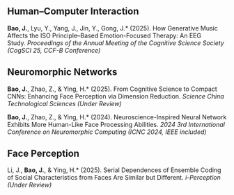 ## Human–Computer Interaction

**Bao, J.**, Lyu, Y., Yang, J., Jin, Y., Gong, J.* (2025). How Generative Music Affects the ISO Principle–Based Emotion-Focused Therapy: An EEG Study. *Proceedings of the Annual Meeting of the Cognitive Science Society (CogSCI 25, CCF-B Conference)*

## Neuromorphic Networks

**Bao, J.**, Zhao, Z., & Ying, H.* (2025). From Cognitive Science to Compact CNNs: Enhancing Face Perception via Dimension Reduction. *Science China Technological Sciences (Under Review)*

**Bao, J.**, Zhao, Z., & Ying, H.* (2024). Neuroscience-Inspired Neural Network Exhibits More Human-Like Face Processing Abilities. *2024 3rd International Conference on Neuromorphic Computing (ICNC 2024, IEEE included)*

## Face Perception

Li, J., **Bao, J.**, & Ying, H.* (2025). Serial Dependences of Ensemble Coding of Social Characteristics from Faces Are Similar but Different. *i-Perception (Under Review)*
